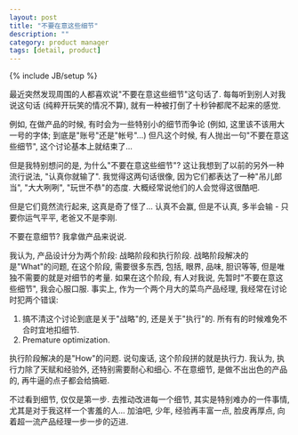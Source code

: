 ```yaml
---
layout: post
title: "不要在意这些细节"
description: ""
category: product manager
tags: [detail, product]
---
```

{% include JB/setup %}

最近突然发现周围的人都喜欢说"不要在意这些细节"这句话了. 每每听到别人对我说这句话 (纯粹开玩笑的情况不算), 就有一种被打倒了十秒钟都爬不起来的感觉.

例如, 在做产品的时候, 有时会为一些特别小的细节而争论 (例如, 这里该不该用大一号的字体; 到底是"账号"还是"帐号"…) 但凡这个时候, 有人抛出一句"不要在意这些细节", 这个讨论基本上就结束了… 

但是我特别想问的是, 为什么"不要在意这些细节"? 这让我想到了以前的另外一种流行说法, "认真你就输了".  我觉得这两句话很像, 因为它们都表达了一种"吊儿郎当", "大大咧咧", "玩世不恭"的态度. 大概经常说他们的人会觉得这很酷吧.

但是它们竟然流行起来, 这真是奇了怪了… 认真不会赢, 但是不认真, 多半会输 - 只要你运气平平, 老爸又不是李刚. 

不要在意细节? 我拿做产品来说说.

我认为, 产品设计分为两个阶段: 战略阶段和执行阶段. 战略阶段解决的是"What"的问题, 在这个阶段, 需要很多东西, 包括, 眼界, 品味, 胆识等等, 但是唯独不需要的就是对细节的考量. 如果在这个阶段, 有人对我说, 先暂时"不要在意这些细节", 我会心服口服. 事实上, 作为一个两个月大的菜鸟产品经理, 我经常在讨论时犯两个错误:

1.	搞不清这个讨论到底是关于"战略"的, 还是关于"执行"的. 所有有的时候难免不合时宜地扣细节.
2.	Premature optimization. 

执行阶段解决的是"How"的问题. 说句废话, 这个阶段拼的就是执行力. 我认为, 执行力除了天赋和经验外, 还特别需要耐心和细心. 不在意细节, 是做不出出色的产品的, 再牛逼的点子都会给搞砸.

不过看到细节, 仅仅是第一步. 去推动改进每一个细节, 其实是特别难办的一件事情, 尤其是对于我这样一个害羞的人… 加油吧, 少年, 经验再丰富一点, 脸皮再厚点, 向着超一流产品经理一步一步的迈进.
